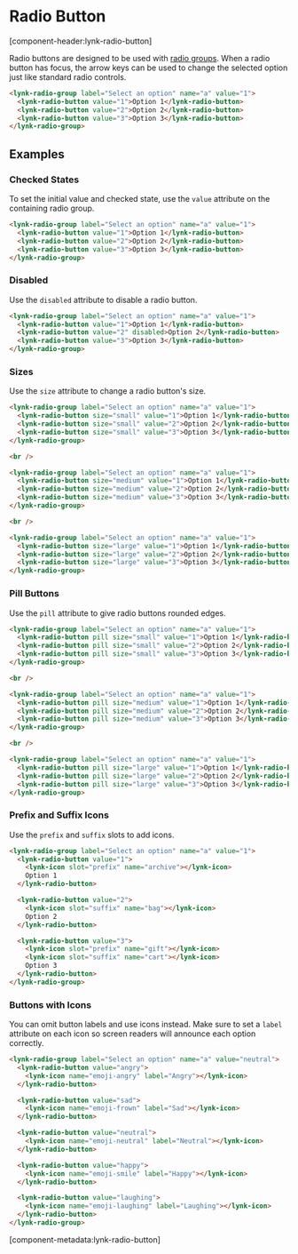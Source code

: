 # Radio Button

[component-header:lynk-radio-button]

Radio buttons are designed to be used with [radio groups](/components/radio-group). When a radio button has focus, the arrow keys can be used to change the selected option just like standard radio controls.

```html preview
<lynk-radio-group label="Select an option" name="a" value="1">
  <lynk-radio-button value="1">Option 1</lynk-radio-button>
  <lynk-radio-button value="2">Option 2</lynk-radio-button>
  <lynk-radio-button value="3">Option 3</lynk-radio-button>
</lynk-radio-group>
```

## Examples

### Checked States

To set the initial value and checked state, use the `value` attribute on the containing radio group.

```html preview
<lynk-radio-group label="Select an option" name="a" value="1">
  <lynk-radio-button value="1">Option 1</lynk-radio-button>
  <lynk-radio-button value="2">Option 2</lynk-radio-button>
  <lynk-radio-button value="3">Option 3</lynk-radio-button>
</lynk-radio-group>
```

### Disabled

Use the `disabled` attribute to disable a radio button.

```html preview
<lynk-radio-group label="Select an option" name="a" value="1">
  <lynk-radio-button value="1">Option 1</lynk-radio-button>
  <lynk-radio-button value="2" disabled>Option 2</lynk-radio-button>
  <lynk-radio-button value="3">Option 3</lynk-radio-button>
</lynk-radio-group>
```

### Sizes

Use the `size` attribute to change a radio button's size.

```html preview
<lynk-radio-group label="Select an option" name="a" value="1">
  <lynk-radio-button size="small" value="1">Option 1</lynk-radio-button>
  <lynk-radio-button size="small" value="2">Option 2</lynk-radio-button>
  <lynk-radio-button size="small" value="3">Option 3</lynk-radio-button>
</lynk-radio-group>

<br />

<lynk-radio-group label="Select an option" name="a" value="1">
  <lynk-radio-button size="medium" value="1">Option 1</lynk-radio-button>
  <lynk-radio-button size="medium" value="2">Option 2</lynk-radio-button>
  <lynk-radio-button size="medium" value="3">Option 3</lynk-radio-button>
</lynk-radio-group>

<br />

<lynk-radio-group label="Select an option" name="a" value="1">
  <lynk-radio-button size="large" value="1">Option 1</lynk-radio-button>
  <lynk-radio-button size="large" value="2">Option 2</lynk-radio-button>
  <lynk-radio-button size="large" value="3">Option 3</lynk-radio-button>
</lynk-radio-group>
```

### Pill Buttons

Use the `pill` attribute to give radio buttons rounded edges.

```html preview
<lynk-radio-group label="Select an option" name="a" value="1">
  <lynk-radio-button pill size="small" value="1">Option 1</lynk-radio-button>
  <lynk-radio-button pill size="small" value="2">Option 2</lynk-radio-button>
  <lynk-radio-button pill size="small" value="3">Option 3</lynk-radio-button>
</lynk-radio-group>

<br />

<lynk-radio-group label="Select an option" name="a" value="1">
  <lynk-radio-button pill size="medium" value="1">Option 1</lynk-radio-button>
  <lynk-radio-button pill size="medium" value="2">Option 2</lynk-radio-button>
  <lynk-radio-button pill size="medium" value="3">Option 3</lynk-radio-button>
</lynk-radio-group>

<br />

<lynk-radio-group label="Select an option" name="a" value="1">
  <lynk-radio-button pill size="large" value="1">Option 1</lynk-radio-button>
  <lynk-radio-button pill size="large" value="2">Option 2</lynk-radio-button>
  <lynk-radio-button pill size="large" value="3">Option 3</lynk-radio-button>
</lynk-radio-group>
```

### Prefix and Suffix Icons

Use the `prefix` and `suffix` slots to add icons.

```html preview
<lynk-radio-group label="Select an option" name="a" value="1">
  <lynk-radio-button value="1">
    <lynk-icon slot="prefix" name="archive"></lynk-icon>
    Option 1
  </lynk-radio-button>

  <lynk-radio-button value="2">
    <lynk-icon slot="suffix" name="bag"></lynk-icon>
    Option 2
  </lynk-radio-button>

  <lynk-radio-button value="3">
    <lynk-icon slot="prefix" name="gift"></lynk-icon>
    <lynk-icon slot="suffix" name="cart"></lynk-icon>
    Option 3
  </lynk-radio-button>
</lynk-radio-group>
```

### Buttons with Icons

You can omit button labels and use icons instead. Make sure to set a `label` attribute on each icon so screen readers will announce each option correctly.

```html preview
<lynk-radio-group label="Select an option" name="a" value="neutral">
  <lynk-radio-button value="angry">
    <lynk-icon name="emoji-angry" label="Angry"></lynk-icon>
  </lynk-radio-button>

  <lynk-radio-button value="sad">
    <lynk-icon name="emoji-frown" label="Sad"></lynk-icon>
  </lynk-radio-button>

  <lynk-radio-button value="neutral">
    <lynk-icon name="emoji-neutral" label="Neutral"></lynk-icon>
  </lynk-radio-button>

  <lynk-radio-button value="happy">
    <lynk-icon name="emoji-smile" label="Happy"></lynk-icon>
  </lynk-radio-button>

  <lynk-radio-button value="laughing">
    <lynk-icon name="emoji-laughing" label="Laughing"></lynk-icon>
  </lynk-radio-button>
</lynk-radio-group>
```

[component-metadata:lynk-radio-button]
